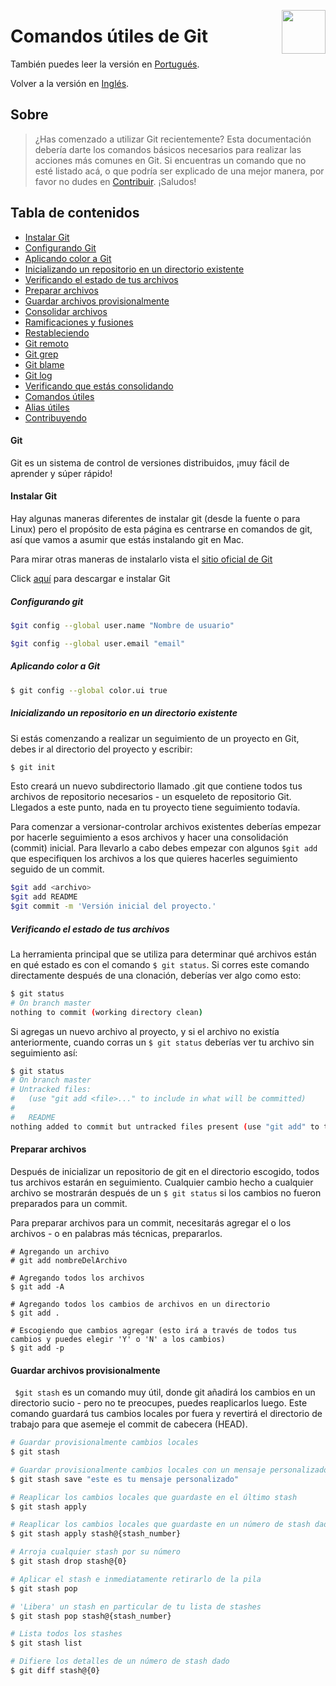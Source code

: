 ﻿<img
  src="/img/git.png"
  width="70"
  align="right"
/>



# Comandos útiles de Git

También puedes leer la versión en [Portugués](translation/README.pt-br.md).

Volver a la versión en [Inglés](/README.md).

## Sobre
> ¿Has comenzado a utilizar Git recientemente? Esta documentación debería darte los comandos básicos necesarios para realizar las acciones más comunes en Git. Si encuentras un comando que no esté listado acá, o que podría ser explicado de una mejor manera, por favor no dudes en [Contribuir](#contributing). ¡Saludos!

## Tabla de contenidos

* [Instalar Git](#instalar-git)
* [Configurando Git](#configurando-git)
* [Aplicando color a Git](#aplicando-color-a-git)
* [Inicializando un repositorio en un directorio existente](#inicializando-un-repositorio-en-un-directorio-existente)
* [Verificando el estado de tus archivos](#chequeando-el-estado-de-tus-archivos)
* [Preparar archivos](#preparar-archivos)
* [Guardar archivos provisionalmente](#guardar-archivos-provisionalmente)
* [Consolidar archivos](#consolidar-archivos)
* [Ramificaciones y fusiones](#ramificaciones-y-fusiones)
* [Restableciendo](#restableciendo)
* [Git remoto](#git-remoto)
* [Git grep](#git-grep)
* [Git blame](#git-blame)
* [Git log](#git-log)
* [Verificando que estás consolidando](#verificando-que-estás-consolidando)
* [Comandos útiles](#comandos-útiles)
* [Alias útiles](#alias-útiles)
* [Contribuyendo](#contribuyendo)

#### Git

Git es un sistema de control de versiones distribuidos, ¡muy fácil de aprender y súper rápido!

#### Instalar Git

Hay algunas maneras diferentes de instalar git (desde la fuente o para Linux) pero el propósito de esta página es centrarse en comandos de git, así que vamos a asumir que estás instalando git en Mac.

Para mirar otras maneras de instalarlo vista el [sitio oficial de Git](http://git-scm.com/book/en/Getting-Started-Installing-Git)

Click [aquí](http://git-scm.com/download/mac) para descargar e instalar Git

##### Configurando git

```sh
$git config --global user.name "Nombre de usuario"

$git config --global user.email "email"
```

##### Aplicando color a Git

```sh
$ git config --global color.ui true
```

##### Inicializando un repositorio en un directorio existente

Si estás comenzando a realizar un seguimiento de un proyecto en Git, debes ir al directorio del proyecto y escribir:

```sh
$ git init
```

Esto creará un nuevo subdirectorio llamado .git que contiene todos tus archivos de repositorio necesarios - un esqueleto de repositorio Git. Llegados a este punto, nada en tu proyecto tiene seguimiento todavía.

Para comenzar a versionar-controlar archivos existentes deberías empezar por hacerle seguimiento a esos archivos y hacer una consolidación (commit) inicial. Para llevarlo a cabo debes empezar con algunos `$git add` que especifiquen los archivos a los que quieres hacerles seguimiento seguido de un commit.

```sh
$git add <archivo>
$git add README
$git commit -m 'Versión inicial del proyecto.'
```

##### Verificando el estado de tus archivos

La herramienta principal que se utiliza para determinar qué archivos están en qué estado es con el comando `$ git status`. Si corres este comando directamente después de una clonación, deberías ver algo como esto:

```sh
$ git status
# On branch master
nothing to commit (working directory clean)
```

Si agregas un nuevo archivo al proyecto, y si el archivo no existía anteriormente, cuando corras un `$ git status` deberías ver tu archivo sin seguimiento así:

```sh
$ git status
# On branch master
# Untracked files:
#   (use "git add <file>..." to include in what will be committed)
#
#   README
nothing added to commit but untracked files present (use "git add" to track)
```

#### Preparar archivos

Después de inicializar un repositorio de git en el directorio escogido, todos tus archivos estarán en seguimiento. Cualquier cambio hecho a cualquier archivo se mostrarán después de un `$ git status` si los cambios no fueron preparados para un commit.

Para preparar archivos para un commit, necesitarás agregar el o los archivos - o en palabras más técnicas, prepararlos.

```
# Agregando un archivo
# git add nombreDelArchivo

# Agregando todos los archivos
$ git add -A

# Agregando todos los cambios de archivos en un directorio
$ git add .

# Escogiendo que cambios agregar (esto irá a través de todos tus cambios y puedes elegir 'Y' o 'N' a los cambios)
$ git add -p
```

#### Guardar archivos provisionalmente

` $git stash` es un comando muy útil, donde git añadirá los cambios en un directorio sucio - pero no te preocupes, puedes reaplicarlos luego. Este comando guardará tus cambios locales por fuera y revertirá el directorio de trabajo para que asemeje el commit de cabecera (HEAD).

```sh
# Guardar provisionalmente cambios locales
$ git stash

# Guardar provisionalmente cambios locales con un mensaje personalizado
$ git stash save "este es tu mensaje personalizado"

# Reaplicar los cambios locales que guardaste en el último stash
$ git stash apply

# Reaplicar los cambios locales que guardaste en un número de stash dado
$ git stash apply stash@{stash_number}

# Arroja cualquier stash por su número
$ git stash drop stash@{0}

# Aplicar el stash e inmediatamente retirarlo de la pila
$ git stash pop

# 'Libera' un stash en particular de tu lista de stashes
$ git stash pop stash@{stash_number}

# Lista todos los stashes
$ git stash list

# Difiere los detalles de un número de stash dado
$ git diff stash@{0}
```

